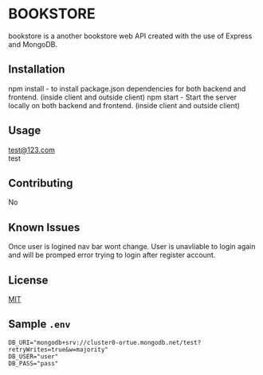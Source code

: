 # BOOKSTORE

bookstore is a another bookstore web API created with the use of Express and MongoDB.

## Installation

npm install - to install package.json dependencies for both backend and frontend. (inside client and outside client)
npm start - Start the server locally on both backend and frontend. (inside client and outside client)

## Usage

test@123.com  
test

## Contributing

No

## Known Issues

Once user is logined nav bar wont change.
User is unavliable to login again and will be promped error trying to login after register account.

## License

[MIT](https://choosealicense.com/licenses/mit/)

## Sample `.env`

```
DB_URI="mongodb+srv://cluster0-ortue.mongodb.net/test?retryWrites=true&w=majority"
DB_USER="user"
DB_PASS="pass"
```
